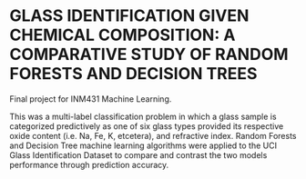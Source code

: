 # GLASS IDENTIFICATION GIVEN CHEMICAL COMPOSITION: A COMPARATIVE STUDY OF RANDOM FORESTS AND DECISION TREES
Final project for INM431 Machine Learning.

This was a multi-label classification problem in which a glass sample is categorized predictively as one of six glass types provided its respective oxide content (i.e. Na, Fe, K, etcetera), and refractive index.
Random Forests and Decision Tree machine learning algorithms were applied to the UCI Glass Identification Dataset to compare and contrast the two models performance through prediction accuracy.
